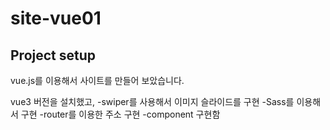 # site-vue01

## Project setup

vue.js를 이용해서 사이트를 만들어 보았습니다.

vue3 버전을 설치했고,
-swiper를 사용해서 이미지 슬라이드를 구현
-Sass를 이용해서 구현
-router를 이용한 주소 구현
-component 구현함
